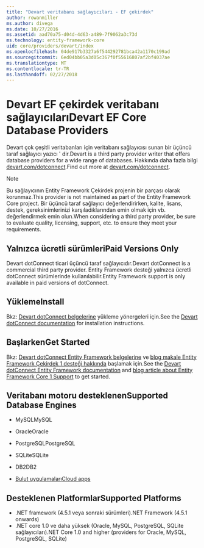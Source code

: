 ```yaml
---
title: "Devart veritabanı sağlayıcıları - EF çekirdek"
author: rowanmiller
ms.author: divega
ms.date: 10/27/2016
ms.assetid: aad70a75-d04d-4d63-a489-7f9062a3c73d
ms.technology: entity-framework-core
uid: core/providers/devart/index
ms.openlocfilehash: 04de917b3327a6f544292781bca42a1170c199ad
ms.sourcegitcommit: 6ed04bb05a3d05c367f0f55616807af2bf4037ae
ms.translationtype: MT
ms.contentlocale: tr-TR
ms.lasthandoff: 02/27/2018
---
```

# <a name="devart-ef-core-database-providers"></a><span data-ttu-id="b894f-102">Devart EF çekirdek veritabanı sağlayıcıları</span><span class="sxs-lookup"><span data-stu-id="b894f-102">Devart EF Core Database Providers</span></span>

<span data-ttu-id="b894f-103">Devart çok çeşitli veritabanları için veritabanı sağlayıcısı sunan bir üçüncü taraf sağlayıcı yazıcı ' dir.</span><span class="sxs-lookup"><span data-stu-id="b894f-103">Devart is a third party provider writer that offers database providers for a wide range of databases.</span></span> <span data-ttu-id="b894f-104">Hakkında daha fazla bilgi [devart.com/dotconnect](https://www.devart.com/dotconnect/).</span><span class="sxs-lookup"><span data-stu-id="b894f-104">Find out more at [devart.com/dotconnect](https://www.devart.com/dotconnect/).</span></span>

> [!NOTE]  
> <span data-ttu-id="b894f-105">Bu sağlayıcının Entity Framework Çekirdek projenin bir parçası olarak korunmaz.</span><span class="sxs-lookup"><span data-stu-id="b894f-105">This provider is not maintained as part of the Entity Framework Core project.</span></span> <span data-ttu-id="b894f-106">Bir üçüncü taraf sağlayıcı değerlendirirken, kalite, lisans, destek, gereksinimlerinizi karşıladıklarından emin olmak için vb. değerlendirmek emin olun.</span><span class="sxs-lookup"><span data-stu-id="b894f-106">When considering a third party provider, be sure to evaluate quality, licensing, support, etc. to ensure they meet your requirements.</span></span>

## <a name="paid-versions-only"></a><span data-ttu-id="b894f-107">Yalnızca ücretli sürümleri</span><span class="sxs-lookup"><span data-stu-id="b894f-107">Paid Versions Only</span></span>

<span data-ttu-id="b894f-108">Devart dotConnect ticari üçüncü taraf sağlayıcıdır.</span><span class="sxs-lookup"><span data-stu-id="b894f-108">Devart dotConnect is a commercial third party provider.</span></span> <span data-ttu-id="b894f-109">Entity Framework desteği yalnızca ücretli dotConnect sürümlerinde kullanılabilir.</span><span class="sxs-lookup"><span data-stu-id="b894f-109">Entity Framework support is only available in paid versions of dotConnect.</span></span>

## <a name="install"></a><span data-ttu-id="b894f-110">Yükleme</span><span class="sxs-lookup"><span data-stu-id="b894f-110">Install</span></span>

<span data-ttu-id="b894f-111">Bkz: [Devart dotConnect belgelerine](https://www.devart.com/dotconnect/) yükleme yönergeleri için.</span><span class="sxs-lookup"><span data-stu-id="b894f-111">See the [Devart dotConnect documentation](https://www.devart.com/dotconnect/) for installation instructions.</span></span>

## <a name="get-started"></a><span data-ttu-id="b894f-112">Başlarken</span><span class="sxs-lookup"><span data-stu-id="b894f-112">Get Started</span></span>

<span data-ttu-id="b894f-113">Bkz: [Devart dotConnect Entity Framework belgelerine](https://www.devart.com/dotconnect/entityframework.html) ve [blog makale Entity Framework Çekirdek 1 desteği hakkında](http://blog.devart.com/entity-framework-core-1-entity-framework-7-support.html) başlamak için.</span><span class="sxs-lookup"><span data-stu-id="b894f-113">See the [Devart dotConnect Entity Framework documentation](https://www.devart.com/dotconnect/entityframework.html) and [blog article about Entity Framework Core 1 Support](http://blog.devart.com/entity-framework-core-1-entity-framework-7-support.html) to get started.</span></span>

## <a name="supported-database-engines"></a><span data-ttu-id="b894f-114">Veritabanı motoru desteklenen</span><span class="sxs-lookup"><span data-stu-id="b894f-114">Supported Database Engines</span></span>

* <span data-ttu-id="b894f-115">MySQL</span><span class="sxs-lookup"><span data-stu-id="b894f-115">MySQL</span></span>

* <span data-ttu-id="b894f-116">Oracle</span><span class="sxs-lookup"><span data-stu-id="b894f-116">Oracle</span></span>

* <span data-ttu-id="b894f-117">PostgreSQL</span><span class="sxs-lookup"><span data-stu-id="b894f-117">PostgreSQL</span></span>

* <span data-ttu-id="b894f-118">SQLite</span><span class="sxs-lookup"><span data-stu-id="b894f-118">SQLite</span></span>

* <span data-ttu-id="b894f-119">DB2</span><span class="sxs-lookup"><span data-stu-id="b894f-119">DB2</span></span>

* [<span data-ttu-id="b894f-120">Bulut uygulamaları</span><span class="sxs-lookup"><span data-stu-id="b894f-120">Cloud apps</span></span>](https://www.devart.com/dotconnect/#cloud)

## <a name="supported-platforms"></a><span data-ttu-id="b894f-121">Desteklenen Platformlar</span><span class="sxs-lookup"><span data-stu-id="b894f-121">Supported Platforms</span></span>

* <span data-ttu-id="b894f-122">.NET framework (4.5.1 veya sonraki sürümleri)</span><span class="sxs-lookup"><span data-stu-id="b894f-122">.NET Framework (4.5.1 onwards)</span></span>
* <span data-ttu-id="b894f-123">.NET core 1.0 ve daha yüksek (Oracle, MySQL, PostgreSQL, SQLite sağlayıcıları)</span><span class="sxs-lookup"><span data-stu-id="b894f-123">.NET Core 1.0 and higher (providers for Oracle, MySQL, PostgreSQL, SQLite)</span></span>
